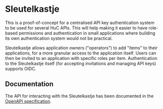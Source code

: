 # Sleutelkastje
This is a proof-of-concept for a centralised API key authentication system to be used for several HuC APIs. This will help making it easier to have role-based permissions and authentication in small applications where building its own authentication system would not be practical.

Sleutelkastje allows application owners ("operators") to add "items" to their applications, for a more granular access to the application itself. Users can then be invited to an application with specific roles per item. Authentication to the Sleutelkastje itself (for accepting invitations and managing API keys) supports OIDC.

## Documentation
The API for interacting with the Sleutelkastje has been documented in the [OpenAPI specification](openapi.yaml).
